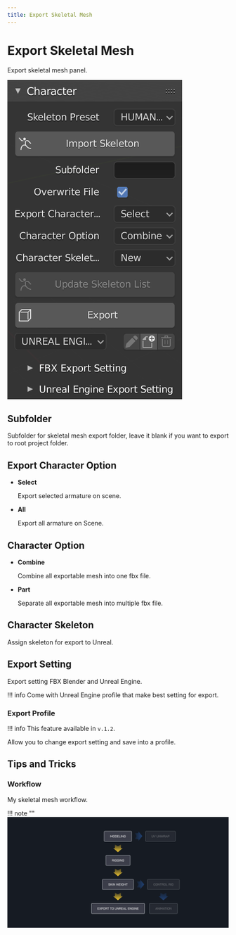 ```yaml
---
title: Export Skeletal Mesh
---
```


# Export Skeletal Mesh

Export skeletal mesh panel.

![Export Skeletal Mesh Panel](../img/character.png "Export Skeletal Mesh Panel")

## Subfolder

Subfolder for skeletal mesh export folder, leave it blank if you want to export to root project folder.

## Export Character Option

* **Select**

    Export selected armature on scene.

* **All**

    Export all armature on Scene.

## Character Option

* **Combine**

    Combine all exportable mesh into one fbx file.

* **Part**

    Separate all exportable mesh into multiple fbx file.

## Character Skeleton

Assign skeleton for export to Unreal.

## Export Setting

Export setting FBX Blender and Unreal Engine.

!!! info
    Come with Unreal Engine profile that make best setting for export.

### Export Profile

!!! info
    This feature available in `v.1.2`.

Allow you to change export setting and save into a profile.

## Tips and Tricks

### Workflow

My skeletal mesh workflow.

!!! note ""
    ![Blender Unreal Engine Skeletal Mesh Workflow](../img/workflow-skeletal-mesh.png "Blender Unreal Engine Skeletal Mesh Workflow")